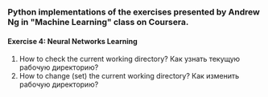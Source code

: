 ### Python implementations of  the exercises presented by  Andrew Ng in "Machine Learning" class on Coursera.

#### Exercise 4: Neural Networks Learning  

1. How to check the current working directory? Как узнать текущую рабочую директорию?  
2. How to change (set) the current working directory? Как изменить рабочую директорию?

